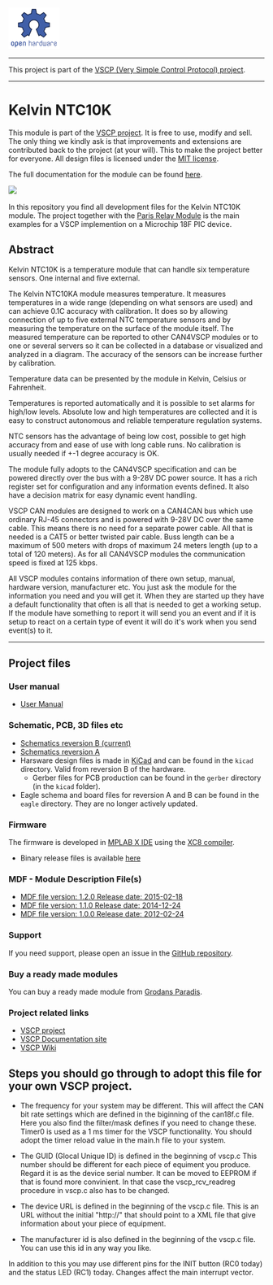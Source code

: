 ![](./images/opensourcehw-100x82.png)

-----

This project is part of the <a href="http://www.vscp.org">VSCP (Very Simple Control Protocol) project</a>. 

<hr>

# Kelvin NTC10K

This module is part of the [VSCP project](https://www.vscp.org).  It is free to use, modify and sell. The only thing we kindly ask is that improvements and extensions are contributed back to the project (at your will). This to make the project better for everyone. All design files is licensed under the [MIT license](https://en.wikipedia.org/wiki/MIT_License).

The full documentation for the module can be found [here](http://grodansparadis.github.io/can4vscp_kelvin_ntc10k/#/).

![](./images/kelvin11.png)

In this repository you find all development files for the Kelvin NTC10K module. The project together with the [Paris Relay Module](https://github.com/grodansparadis/can4vscp_paris) is the main examples for a VSCP implemention on a Microchip 18F PIC device.

## Abstract

Kelvin NTC10K is a temperature module that can handle six temperature sensors. One internal and five external.

The Kelvin NTC10KA module measures temperature. It measures temperatures in a wide range (depending on what sensors are used) and can achieve 0.1C accuracy with calibration. It does so by allowing connection of up to five external NTC temperature sensors and by measuring the temperature on the surface of the module itself. The measured temperature can be reported to other CAN4VSCP modules or to one or several servers so it can be collected in a database or visualized and analyzed in a diagram. The accuracy of the sensors can be increase further by calibration.

Temperature data can be presented by the module in Kelvin, Celsius or Fahrenheit.

Temperatures is reported automatically and it is possible to set alarms for high/low levels. Absolute low and high temperatures are collected and it is easy to construct autonomous and reliable temperature regulation systems.

NTC sensors has the advantage of being low cost, possible to get high accuracy from and ease of use with long cable runs. No calibration is usually needed if +-1 degree accuracy is OK.

The module fully adopts to the CAN4VSCP specification and can be powered directly over the bus with a 9-28V DC power source. It has a rich register set for configuration and any information events defined. It also have a decision matrix for easy dynamic event handling.

VSCP CAN modules are designed to work on a CAN4CAN bus which use ordinary RJ-45 connectors and is powered with 9-28V DC over the same cable. This means there is no need for a separate power cable. All that is needed is a CAT5 or better twisted pair cable. Buss length can be a maximum of 500 meters with drops of maximum 24 meters length (up to a total of 120 meters). As for all CAN4VSCP modules the communication speed is fixed at 125 kbps.

All VSCP modules contains information of there own setup, manual, hardware version, manufacturer etc. You just ask the module for the information you need and you will get it. When they are started up they have a default functionality that often is all that is needed to get a working setup. If the module have something to report it will send you an event and if it is setup to react on a certain type of event it will do it's work when you send event(s) to it. 

---



## Project files

### User manual
  * [User Manual](https://github.com/grodansparadis/can4vscp_kelvin_ntc10k/tree/master)

### Schematic, PCB, 3D files etc
  * [Schematics reversion B (current)](http://www.grodansparadis.com/kelvinntc10k/kelvin_ntc_B.pdf)
  * [Schematics reversion A](http://www.grodansparadis.com/kelvinntc10k/kelvin_ntc_A.pdf)
 * Harsware design files is made in [KiCad](https://kicad.org) and can be found in the `kicad` directory. Valid from reversion B of the hardware.
   * Gerber files for PCB production can be found in the `gerber` directory (in the `kicad` folder).
 * Eagle schema and board files for reversion A and B can be found in the `eagle` directory. They are no longer actively updated.

 ### Firmware

 The firmware is developed in [MPLAB X IDE](https://www.microchip.com/mplab/mplab-x-ide) using the [XC8 compiler](https://www.microchip.com/mplab/compilers).

  * Binary release files is available [here](https://github.com/grodansparadis/can4vscp_kelvin_ntc10k/releases)

### MDF - Module Description File(s)
  * [MDF file version: 1.2.0 Release date: 2015-02-18](http://www.eurosource.se/ntc10KA_3.xml)
  * [MDF file version: 1.1.0 Release date: 2014-12-24](http://www.eurosource.se/ntc10KA_2.xml)
  * [MDF file version: 1.0.0 Release date: 2012-02-24](http://www.eurosource.se/ntc10KA_1.xml)

### Support
If you need support, please open an issue in the [GitHub repository](https://github.com/grodansparadis/can4vscp_kelvin_ntc10k/issues).

### Buy a ready made modules
You can buy a ready made module from [Grodans Paradis](http://www.grodansparadis.com).

### Project related links
  * [VSCP project](https://www.vscp.org)
  * [VSCP Documentation site](https://docs.vscp.org/)
  * [VSCP Wiki](https://github.com/grodansparadis/vscp/wiki)


## Steps you should go through to adopt this file for your own VSCP project.

  * The frequency for your system may be different. This will affect the CAN bit rate settings which are defined in the biginning of the can18f.c file. Here you also find the filter/mask  defines if you need to change these. Timer0 is used as a 1 ms timer for the VSCP functionality. You should adopt the timer reload value in the main.h file to your system.

  * The GUID (Glocal Unique ID) is defined in the beginning of vscp.c This number should be different for each piece of equiment you produce. Regard it is as the device serial number. It can be moved to EEPROM if that is found more convinient. In that case the vscp_rcv_readreg  procedure in vscp.c also has to be changed.

  * The device URL is defined in the beginning of the vscp.c file. This is an URL without the initial "http://" that should point to a XML file that give information about your piece of equipment.

  * The manufacturer id is also defined in the beginning of the vscp.c file. You can use this id in any way you like.

In addition to this you may use different pins for the INIT button (RC0 today) and the status LED (RC1) today. Changes affect the main interrupt vector.